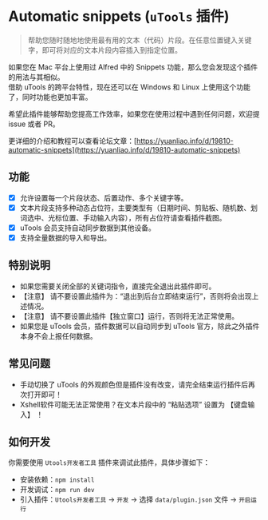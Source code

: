 # Automatic snippets (`uTools` 插件)
> 帮助您随时随地地使用最有用的文本（代码）片段。在任意位置键入关键字，即可将对应的文本片段内容插入到指定位置。

如果您在 Mac 平台上使用过 Alfred 中的 Snippets 功能，那么您会发现这个插件的用法与其相似。  
借助 uTools 的跨平台特性，现在还可以在 Windows 和 Linux 上使用这个功能了，同时功能也更加丰富。  

希望此插件能够帮助您提高工作效率，如果您在使用过程中遇到任何问题，欢迎提 issue 或者 PR。    


更详细的介绍和教程可以查看论坛文章：[https://yuanliao.info/d/19810-automatic-snippets](https://yuanliao.info/d/19810-automatic-snippets)   

## 功能
- [x] 允许设置每一个片段状态、后置动作、多个关键字等。
- [x] 文本片段支持多种动态占位符，主要类型有（日期时间、剪贴板、随机数、划词选中、光标位置、手动输入内容），所有占位符请查看插件截图。
- [x] uTools 会员支持自动同步数据到其他设备。
- [x] 支持全量数据的导入和导出。

## 特别说明
- 如果您需要关闭全部的关键词指令，直接完全退出此插件即可。
- 【注意】 请不要设置此插件为：“退出到后台立即结束运行”，否则将会出现上述情况。
- 【注意】 请不要设置此插件【独立窗口】运行，否则将无法正常使用。
- 如果您是 uTools 会员，插件数据可以自动同步到 uTools 官方，除此之外插件本身不会上报任何数据。

## 常见问题
- 手动切换了 uTools 的外观颜色但是插件没有改变，请完全结束运行插件后再次打开即可！
- Xshell软件可能无法正常使用？在文本片段中的 “粘贴选项” 设置为 【键盘输入】 ！

## 如何开发
你需要使用 `Utools开发者工具` 插件来调试此插件，具体步骤如下：
- 安装依赖：`npm install`
- 开发调试：`npm run dev`
- 引入插件：`Utools开发者工具` -> `开发` -> 选择 `data/plugin.json` 文件 -> `开启运行`

